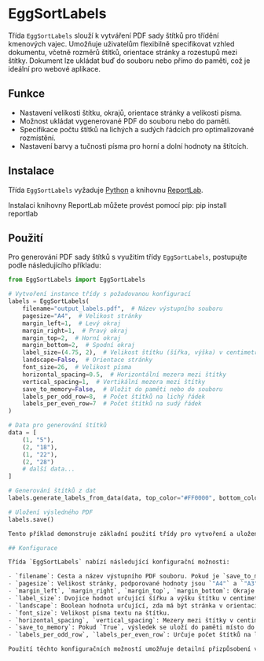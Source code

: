 # EggSortLabels

Třída `EggSortLabels` slouží k vytváření PDF sady štítků pro třídění kmenových vajec. Umožňuje uživatelům flexibilně specifikovat vzhled dokumentu, včetně rozměrů štítků, orientace stránky a rozestupů mezi štítky. Dokument lze ukládat buď do souboru nebo přímo do paměti, což je ideální pro webové aplikace.

## Funkce

- Nastavení velikosti štítku, okrajů, orientace stránky a velikosti písma.
- Možnost ukládat vygenerované PDF do souboru nebo do paměti.
- Specifikace počtu štítků na lichých a sudých řádcích pro optimalizované rozmístění.
- Nastavení barvy a tučnosti písma pro horní a dolní hodnoty na štítcích.

## Instalace

Třída `EggSortLabels` vyžaduje [Python](https://python.org) a knihovnu [ReportLab](https://www.reportlab.com/dev/docs/).

Instalaci knihovny ReportLab můžete provést pomocí pip:
pip install reportlab


## Použití

Pro generování PDF sady štítků s využitím třídy `EggSortLabels`, postupujte podle následujícího příkladu:

```python
from EggSortLabels import EggSortLabels

# Vytvoření instance třídy s požadovanou konfigurací
labels = EggSortLabels(
    filename="output_labels.pdf",  # Název výstupního souboru
    pagesize="A4",  # Velikost stránky
    margin_left=1,  # Levý okraj
    margin_right=1,  # Pravý okraj
    margin_top=2,  # Horní okraj
    margin_bottom=2,  # Spodní okraj
    label_size=(4.75, 2),  # Velikost štítku (šířka, výška) v centimetrech
    landscape=False,  # Orientace stránky
    font_size=26,  # Velikost písma
    horizontal_spacing=0.5,  # Horizontální mezera mezi štítky
    vertical_spacing=1,  # Vertikální mezera mezi štítky
    save_to_memory=False,  # Uložit do paměti nebo do souboru
    labels_per_odd_row=8,  # Počet štítků na lichý řádek
    labels_per_even_row=7  # Počet štítků na sudý řádek
)

# Data pro generování štítků
data = [
    (1, "5"),
    (2, "18"),
    (1, "22"),
    (2, "28")
    # další data...
]

# Generování štítků z dat
labels.generate_labels_from_data(data, top_color="#FF0000", bottom_color="#000000")

# Uložení výsledného PDF
labels.save()

Tento příklad demonstruje základní použití třídy pro vytvoření a uložení sady štítků do PDF souboru. Můžete upravit konfiguraci třídy podle svých potřeb, včetně rozměrů štítků, okrajů, orientace stránky a mezery mezi štítky. Flexibilita třídy umožňuje jednoduše přizpůsobit výstup různým požadavkům a využití scénářům.

## Konfigurace

Třída `EggSortLabels` nabízí následující konfigurační možnosti:

- `filename`: Cesta a název výstupního PDF souboru. Pokud je `save_to_memory=True`, tento parametr se ignoruje.
- `pagesize`: Velikost stránky, podporované hodnoty jsou `"A4"` a `"A3"`.
- `margin_left`, `margin_right`, `margin_top`, `margin_bottom`: Okraje stránky v centimetrech.
- `label_size`: Dvojice hodnot určující šířku a výšku štítku v centimetrech.
- `landscape`: Boolean hodnota určující, zda má být stránka v orientaci na šířku.
- `font_size`: Velikost písma textu na štítku.
- `horizontal_spacing`, `vertical_spacing`: Mezery mezi štítky v centimetrech.
- `save_to_memory`: Pokud `True`, výsledek se uloží do paměti místo do souboru.
- `labels_per_odd_row`, `labels_per_even_row`: Určuje počet štítků na lichém a sudém řádku.

Použití těchto konfiguračních možností umožňuje detailní přizpůsobení vzhledu výsledného PDF dokumentu, což činí třídu `EggSortLabels` velmi univerzálním nástrojem pro generování štítků.
